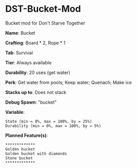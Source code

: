 # DST-Bucket-Mod
Bucket mod for Don't Starve Together

**Name**: Bucket

**Crafting**:
    Board * 2,
    Rope * 1

**Tab**:
    Survival

**Tier**:
    Always available

**Durability**:
    20 uses (get water)

**Perk**:
    Get water from pools;
    Keep water;
    Quenach;
    Make ice

**Stacks up to**:
    Does not stack
    
**Debug Spawn**:
    "bucket"

**Variable**: 

    State (min = 0%, max = 100%, by = 25%)
    Durability (min = 0%, max = 100%, by = 5%)

**Planned Feature(s)**:

    *************
    Golden bucket
    Golden bucket with diamonds
    Stone bucket
    *************
